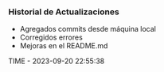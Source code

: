 ### Historial de Actualizaciones

- Agregados commits desde máquina local
- Corregidos errores
- Mejoras en el README.md

TIME - 2023-09-20 22:55:38